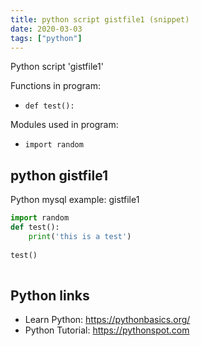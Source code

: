 ```yaml
---
title: python script gistfile1 (snippet)
date: 2020-03-03
tags: ["python"]
---
```

Python script 'gistfile1'

Functions in program: 
* `def test():`

Modules used in program: 
* `import random`

## python gistfile1

Python mysql example: gistfile1

```python
import random
def test():
    print('this is a test')
 
test()
    

```

## Python links

- Learn Python: https://pythonbasics.org/
- Python Tutorial: https://pythonspot.com

